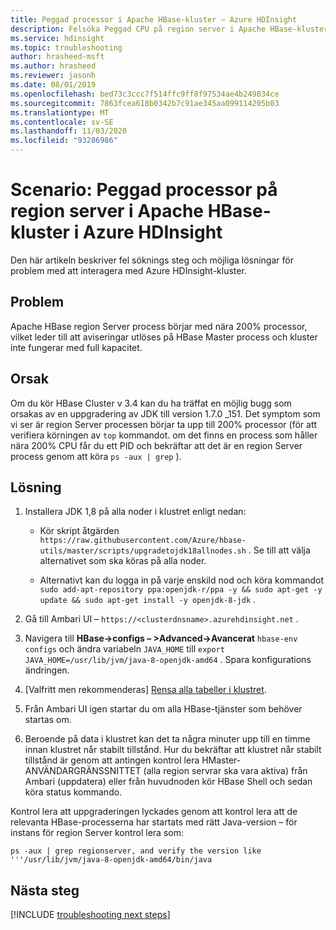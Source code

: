 ```yaml
---
title: Peggad processor i Apache HBase-kluster – Azure HDInsight
description: Felsöka Peggad CPU på region server i Apache HBase-kluster i Azure HDInsight
ms.service: hdinsight
ms.topic: troubleshooting
author: hrasheed-msft
ms.author: hrasheed
ms.reviewer: jasonh
ms.date: 08/01/2019
ms.openlocfilehash: bed73c3ccc7f514ffc9ff8f97534ae4b249834ce
ms.sourcegitcommit: 7863fcea618b0342b7c91ae345aa099114205b03
ms.translationtype: MT
ms.contentlocale: sv-SE
ms.lasthandoff: 11/03/2020
ms.locfileid: "93286986"
---
```

# <a name="scenario-pegged-cpu-on-region-server-in-apache-hbase-cluster-in-azure-hdinsight"></a>Scenario: Peggad processor på region server i Apache HBase-kluster i Azure HDInsight

Den här artikeln beskriver fel söknings steg och möjliga lösningar för problem med att interagera med Azure HDInsight-kluster.

## <a name="issue"></a>Problem

Apache HBase region Server process börjar med nära 200% processor, vilket leder till att aviseringar utlöses på HBase Master process och kluster inte fungerar med full kapacitet.

## <a name="cause"></a>Orsak

Om du kör HBase Cluster v 3.4 kan du ha träffat en möjlig bugg som orsakas av en uppgradering av JDK till version 1.7.0 _151. Det symptom som vi ser är region Server processen börjar ta upp till 200% processor (för att verifiera körningen av `top` kommandot. om det finns en process som håller nära 200% CPU får du ett PID och bekräftar att det är en region Server process genom att köra `ps -aux | grep` ).

## <a name="resolution"></a>Lösning

1. Installera JDK 1,8 på alla noder i klustret enligt nedan:

    * Kör skript åtgärden `https://raw.githubusercontent.com/Azure/hbase-utils/master/scripts/upgradetojdk18allnodes.sh` . Se till att välja alternativet som ska köras på alla noder.

    * Alternativt kan du logga in på varje enskild nod och köra kommandot `sudo add-apt-repository ppa:openjdk-r/ppa -y && sudo apt-get -y update && sudo apt-get install -y openjdk-8-jdk` .

1. Gå till Ambari UI – `https://<clusterdnsname>.azurehdinsight.net` .

1. Navigera till **HBase->configs – >Advanced->Avancerat** `hbase-env configs` och ändra variabeln `JAVA_HOME` till `export JAVA_HOME=/usr/lib/jvm/java-8-openjdk-amd64` . Spara konfigurations ändringen.

1. [Valfritt men rekommenderas] [Rensa alla tabeller i klustret](/archive/blogs/azuredatalake/hdinsight-hbase-how-to-improve-hbase-cluster-restart-time-by-flushing-tables).

1. Från Ambari UI igen startar du om alla HBase-tjänster som behöver startas om.

1. Beroende på data i klustret kan det ta några minuter upp till en timme innan klustret når stabilt tillstånd. Hur du bekräftar att klustret når stabilt tillstånd är genom att antingen kontrol lera HMaster-ANVÄNDARGRÄNSSNITTET (alla region servrar ska vara aktiva) från Ambari (uppdatera) eller från huvudnoden kör HBase Shell och sedan köra status kommando.

Kontrol lera att uppgraderingen lyckades genom att kontrol lera att de relevanta HBase-processerna har startats med rätt Java-version – för instans för region Server kontrol lera som:

```
ps -aux | grep regionserver, and verify the version like '''/usr/lib/jvm/java-8-openjdk-amd64/bin/java
```

## <a name="next-steps"></a>Nästa steg

[!INCLUDE [troubleshooting next steps](../../../includes/hdinsight-troubleshooting-next-steps.md)]